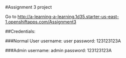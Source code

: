 #Assignment 3 project

Go to http://a-learning-a-learning.1d35.starter-us-east-1.openshiftapps.com/Assignment3

##Credentials:

###Normal User
username: user
password: 123123123A

###Admin
username: admin
password: 123123123A

